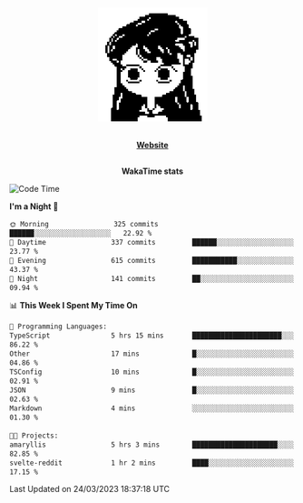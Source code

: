 ##

<p align="center">
  <img src="./person.gif" />
</p>

##

<div align="center">
  <p>
    <strong>
    <a href='https://domm.me'>Website</a>
    </strong>
  </p>
</div>

##

<div align="center">
  <p>
    <strong>
    WakaTime stats
    </strong>
  </p>
</div>

<!--START_SECTION:waka-->
![Code Time](http://img.shields.io/badge/Code%20Time-62%20hrs%2027%20mins-blue)

**I'm a Night 🦉** 

```text
🌞 Morning                325 commits         ██████░░░░░░░░░░░░░░░░░░░   22.92 % 
🌆 Daytime                337 commits         ██████░░░░░░░░░░░░░░░░░░░   23.77 % 
🌃 Evening                615 commits         ███████████░░░░░░░░░░░░░░   43.37 % 
🌙 Night                  141 commits         ██░░░░░░░░░░░░░░░░░░░░░░░   09.94 % 
```


📊 **This Week I Spent My Time On** 

```text
💬 Programming Languages: 
TypeScript               5 hrs 15 mins       ██████████████████████░░░   86.22 % 
Other                    17 mins             █░░░░░░░░░░░░░░░░░░░░░░░░   04.86 % 
TSConfig                 10 mins             █░░░░░░░░░░░░░░░░░░░░░░░░   02.91 % 
JSON                     9 mins              █░░░░░░░░░░░░░░░░░░░░░░░░   02.63 % 
Markdown                 4 mins              ░░░░░░░░░░░░░░░░░░░░░░░░░   01.30 % 

🐱‍💻 Projects: 
amaryllis                5 hrs 3 mins        █████████████████████░░░░   82.85 % 
svelte-reddit            1 hr 2 mins         ████░░░░░░░░░░░░░░░░░░░░░   17.15 % 
```


 Last Updated on 24/03/2023 18:37:18 UTC
<!--END_SECTION:waka-->

